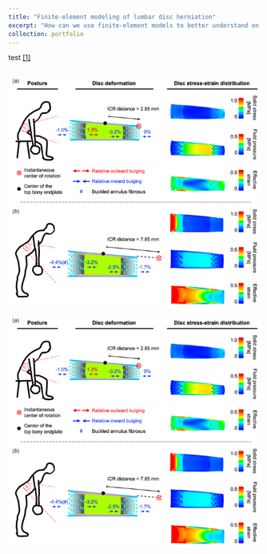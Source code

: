 ```yaml
---
title: "Finite-element modeling of lumbar disc herniation"
excerpt: "How can we use finite-element models to better understand on lumbar disc herniation? <br/><img src='/images/DiscHerniationFE.png'>"
collection: portfolio
---
```


test [[1]](https://www.sciencedirect.com/science/article/pii/S1076633206000134?casa_token=Lt9FqfoDOCEAAAAA:it71_AnfBZwtyYkzcN-sImB-Bj47Z2ET4gIiEgn-JYSC8oUr07ibMvilkaLxXGdyacSTBktuN3DN)

<br/><img src='/images/DiscHerniationFE.png'>

![test](/images/DiscHerniationFE.png)
